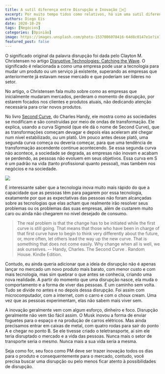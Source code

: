 ```yaml
---
title: A sutil diferença entre Disrupção e Inovação 🚀✈🚁
excerpt: Por muito tempo tidos como relativos, há sim uma sutil diferença entre esses termos
authors: Diego Eis
date: 2020-10-29
tags: [Negócios]
categories: [Opinião]
image: https://images.unsplash.com/photo-1537806078416-64d8c0147e1e?ixlib=rb-1.2.1&ixid=eyJhcHBfaWQiOjEyMDd9&auto=format&fit=crop&w=2850&q=80
featured_post: false
---
```


O significado original da palavra disrupção foi dada pelo Clayton M.
Christensen no artigo [Disruptive Technologies: Catching the
Wave](https://hbr.org/1995/01/disruptive-technologies-catching-the-wave).
O significado é relacionada a como uma empresa pode usar a tecnologia
para mudar um produto ou um serviço já existente, superando as empresas
que anteriormente já estavam nesse mercado e que poderiam ser líderes no
setor.

No artigo, o Christensen fala muito sobre como as empresas que
inicialmente mudaram mercados, perderam o momento de disrupção, por
estarem focados nos clientes e produtos atuais, não dedicando atenção
necessária para criar novos produtos.

No livro [Second Curve](https://amzn.to/2ZGW79H), do Charles Handy, ele
mostra como as sociedades se modificam e são construídas por meio de
ondas de transformação. Ele explica, usando a curva Sigmoid (que ele dá
o nome de Second Curve), que as transformações começam devagar e depois
elas aceleram até chegar num nível estabilizado, ou um platô. Um pouco
antes desse platô, uma segunda curva começa ou deveria começar, para que
uma tendência de transformação ascendente continue acontecendo. Se essa
segunda curva não acontece, a sociedade se degrada, as empresas não
inovam e acabam se perdendo, as pessoas não evoluem em seus objetivos.
Essa curva em S é um padrão na vida (tanto profissional quanto pessoal),
mas também nos negócios e na sociedade.

[![](https://bucketeer-e05bbc84-baa3-437e-9518-adb32be77984.s3.amazonaws.com/public/images/8a7d431f-976c-4d40-ad27-8f6d715c6eb3_1200x460.jpeg)](https://cdn.substack.com/image/fetch/f_auto,q_auto:good,fl_progressive:steep/https%3A%2F%2Fbucketeer-e05bbc84-baa3-437e-9518-adb32be77984.s3.amazonaws.com%2Fpublic%2Fimages%2F8a7d431f-976c-4d40-ad27-8f6d715c6eb3_1200x460.jpeg)

É interessante saber que a tecnologia inova muito mais rápido do que a
capacidade que as pessoas têm para pagarem por essa tecnologia,
exatamente por que as expectativas das pessoas não foram alcançadas
sobre as tecnologias que elas acham que realmente irão resolver seus
problemas ou os problemas das suas empresas, além de custarem muito caro
ou ainda não chegarem no nível desejado de consumo.

> The real problem is that the change has to be initiated while the
> first curve is still going. That means that those who have been in
> charge of that first curve have to begin to think very differently
> about the future, or, more often, let others lead the way up the new
> curve. That is something that does not come easily. Why change when
> all is well, we ask ourselves. \-- Handy, Charles. The Second Curve .
> Random House. Kindle Edition.

Contudo, eu ainda queria adicionar que a ideia de disrupção não é apenas
lançar no mercado um novo produto mais barato, com menor custo e com
mais tecnologia, mas sim quebrar o que antes se conhecia, criando uma
nova realidade. A partir do momento que uma disrupção nasce, ela muda o
comportamento e a forma de viver das pessoas. É um caminho sem volta.
Tudo se divide no antes e no depois dessa disrupção. Foi assim com
microcomputador, com a internet, com o carro e com o choux cream. Uma
vez que as pessoas experimentam, elas não sabem mais viver sem.

A inovação geralmente vem com algum esforço, dinheiro e foco. Disrupção
geralmente não vem tão fácil assim. O Musk inovou a forma de enviar
foguetes para o espaço e na produção de carros elétricos. Mas ainda
precisamos entrar em caixas de metal, com quatro rodas para sair do
ponto A e chegar no ponto B. Se ele tivesse criado o teletransporte, aí
sim ele teria disruptado o mercado e a vida das pessoas. Nunca mais o
setor de transporte seria o mesmo. Nunca mais a sua vida seria a mesma.

Seja como for, seu foco como PM deve ser trazer inovação todos os dias
para o produto e consequentemente para o mercado, contudo, você precisa
buscar uma disrupção ou pelo menos ficar atento à possibilidades de
disrupção.
